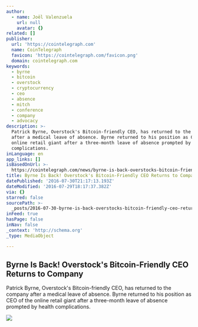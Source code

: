 ```yaml
---
author:
  - name: Joël Valenzuela
    url: null
    avatar: {}
related: []
publisher:
  url: 'https://cointelegraph.com'
  name: CoinTelegraph
  favicon: 'https://cointelegraph.com/favicon.png'
  domain: cointelegraph.com
keywords:
  - byrne
  - bitcoin
  - overstock
  - cryptocurrency
  - ceo
  - absence
  - mitch
  - conference
  - company
  - advocacy
description: >-
  Patrick Byrne, Overstock's Bitcoin-friendly CEO, has returned to the company
  after a medical leave of absence. Byrne returned to his position as CEO of the
  online retail giant after a three-month leave of absence prompted by health
  complications.
inLanguage: en
app_links: []
isBasedOnUrl: >-
  https://cointelegraph.com/news/byrne-is-back-overstocks-bitcoin-friendly-ceo-returns-to-company
title: Byrne Is Back! Overstock's Bitcoin-Friendly CEO Returns to Company
datePublished: '2016-07-30T21:17:13.193Z'
dateModified: '2016-07-29T18:17:37.382Z'
via: {}
starred: false
sourcePath: >-
  _posts/2016-07-30-byrne-is-back-overstocks-bitcoin-friendly-ceo-returns-to-c.md
inFeed: true
hasPage: false
inNav: false
_context: 'http://schema.org'
_type: MediaObject

---
```

<article style=""><h1>Byrne Is Back! Overstock's Bitcoin-Friendly CEO Returns to Company</h1><p>Patrick Byrne, Overstock's Bitcoin-friendly CEO, has returned to the company after a medical leave of absence. Byrne returned to his position as CEO of the online retail giant after a three-month leave of absence prompted by health complications.</p><img src="https://cointelegraph.com/images/725_Ly9jb2ludGVsZWdyYXBoLmNvbS9zdG9yYWdlL3VwbG9hZHMvdmlldy81NzU1ZmI3NDRhZTkwNGZmZjgxOGUyMDYyNjEwZGVjMS5qcGc=.jpg" /></article>